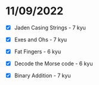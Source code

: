 # 11/09/2022

- [x] Jaden Casing Strings - 7 kyu
- [x] Exes and Ohs - 7 kyu
- [x] Fat Fingers - 6 kyu

- [x] Decode the Morse code - 6 kyu
- [x] Binary Addition - 7 kyu